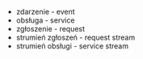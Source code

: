 
- zdarzenie - event
- obsługa - service
- zgłoszenie - request
- strumień zgłoszeń - request stream
- strumień obsługi - service stream
